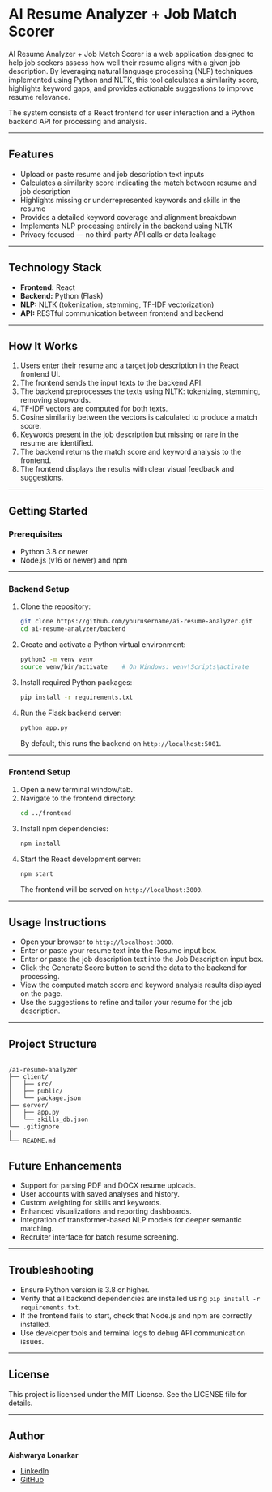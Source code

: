 
# AI Resume Analyzer + Job Match Scorer

AI Resume Analyzer + Job Match Scorer is a web application designed to help job seekers assess how well their resume aligns with a given job description. By leveraging natural language processing (NLP) techniques implemented using Python and NLTK, this tool calculates a similarity score, highlights keyword gaps, and provides actionable suggestions to improve resume relevance.

The system consists of a React frontend for user interaction and a Python backend API for processing and analysis.

---

## Features

- Upload or paste resume and job description text inputs  
- Calculates a similarity score indicating the match between resume and job description  
- Highlights missing or underrepresented keywords and skills in the resume  
- Provides a detailed keyword coverage and alignment breakdown  
- Implements NLP processing entirely in the backend using NLTK  
- Privacy focused — no third-party API calls or data leakage  

---

## Technology Stack

- **Frontend:** React  
- **Backend:** Python (Flask)  
- **NLP:** NLTK (tokenization, stemming, TF-IDF vectorization)  
- **API:** RESTful communication between frontend and backend  

---

## How It Works

1. Users enter their resume and a target job description in the React frontend UI.  
2. The frontend sends the input texts to the backend API.  
3. The backend preprocesses the texts using NLTK: tokenizing, stemming, removing stopwords.  
4. TF-IDF vectors are computed for both texts.  
5. Cosine similarity between the vectors is calculated to produce a match score.  
6. Keywords present in the job description but missing or rare in the resume are identified.  
7. The backend returns the match score and keyword analysis to the frontend.  
8. The frontend displays the results with clear visual feedback and suggestions.  

---

## Getting Started

### Prerequisites

- Python 3.8 or newer  
- Node.js (v16 or newer) and npm  

---

### Backend Setup

1. Clone the repository:  
   ```bash
   git clone https://github.com/yourusername/ai-resume-analyzer.git
   cd ai-resume-analyzer/backend
   ```  
2. Create and activate a Python virtual environment:  
   ```bash
   python3 -m venv venv
   source venv/bin/activate    # On Windows: venv\Scripts\activate
   ```  
3. Install required Python packages:  
   ```bash
   pip install -r requirements.txt
   ```  
4. Run the Flask backend server:  
   ```bash
   python app.py
   ```  
   By default, this runs the backend on `http://localhost:5001`.  

---

### Frontend Setup

1. Open a new terminal window/tab.  
2. Navigate to the frontend directory:  
   ```bash
   cd ../frontend
   ```  
3. Install npm dependencies:  
   ```bash
   npm install
   ```  
4. Start the React development server:  
   ```bash
   npm start
   ```  
   The frontend will be served on `http://localhost:3000`.  

---

## Usage Instructions

- Open your browser to `http://localhost:3000`.  
- Enter or paste your resume text into the Resume input box.  
- Enter or paste the job description text into the Job Description input box.  
- Click the Generate Score button to send the data to the backend for processing.  
- View the computed match score and keyword analysis results displayed on the page.  
- Use the suggestions to refine and tailor your resume for the job description.  

---

## Project Structure

```

/ai-resume-analyzer
├── client/
│   ├── src/
│   ├── public/
│   └── package.json
├── server/
│   ├── app.py
│   └── skills_db.json
└── .gitignore
│
└── README.md
```

## Future Enhancements

- Support for parsing PDF and DOCX resume uploads.  
- User accounts with saved analyses and history.  
- Custom weighting for skills and keywords.  
- Enhanced visualizations and reporting dashboards.  
- Integration of transformer-based NLP models for deeper semantic matching.  
- Recruiter interface for batch resume screening.  

---

## Troubleshooting

- Ensure Python version is 3.8 or higher.  
- Verify that all backend dependencies are installed using `pip install -r requirements.txt`.  
- If the frontend fails to start, check that Node.js and npm are correctly installed.  
- Use developer tools and terminal logs to debug API communication issues.  

---

## License

This project is licensed under the MIT License. See the LICENSE file for details.

---

## Author

**Aishwarya Lonarkar**  
- [LinkedIn](https://linkedin.com/in/aishwaryalonarkar)  
- [GitHub](https://github.com/aishwaryalonarkar)
